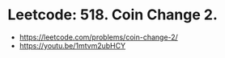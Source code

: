 # Leetcode: 518. Coin Change 2.

- https://leetcode.com/problems/coin-change-2/
- https://youtu.be/1mtvm2ubHCY

